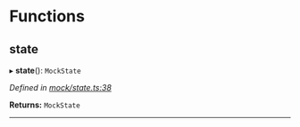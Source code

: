 

# Functions

<a id="state"></a>

##  state

▸ **state**(): `MockState`

*Defined in [mock/state.ts:38](https://github.com/polkadot-js/api/blob/2b88a8f/packages/rpc-provider/src/mock/state.ts#L38)*

**Returns:** `MockState`

___

